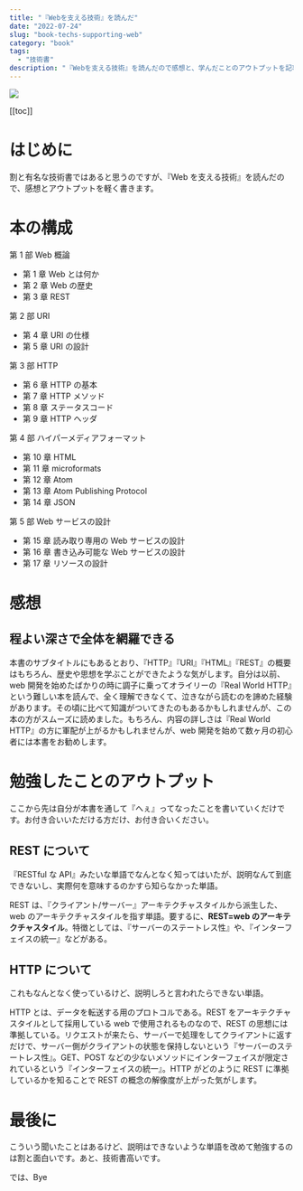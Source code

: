 ```yaml
---
title: "『Webを支える技術』を読んだ"
date: "2022-07-24"
slug: "book-techs-supporting-web"
category: "book"
tags:
  - "技術書"
description: "『Webを支える技術』を読んだので感想と、学んだことのアウトプットを記事にしました。初学者にこそ読んでほしい、webの基本が詰まった本です。"
---
```


<img src="@image/1.png">

[[toc]]

# はじめに

割と有名な技術書ではあると思うのですが、『Web を支える技術』を読んだので、感想とアウトプットを軽く書きます。

# 本の構成

第 1 部 Web 概論

- 第 1 章 Web とは何か
- 第 2 章 Web の歴史
- 第 3 章 REST

第 2 部 URI

- 第 4 章 URI の仕様
- 第 5 章 URI の設計

第 3 部 HTTP

- 第 6 章 HTTP の基本
- 第 7 章 HTTP メソッド
- 第 8 章 ステータスコード
- 第 9 章 HTTP ヘッダ

第 4 部 ハイパーメディアフォーマット

- 第 10 章 HTML
- 第 11 章 microformats
- 第 12 章 Atom
- 第 13 章 Atom Publishing Protocol
- 第 14 章 JSON

第 5 部 Web サービスの設計

- 第 15 章 読み取り専用の Web サービスの設計
- 第 16 章 書き込み可能な Web サービスの設計
- 第 17 章 リソースの設計

# 感想

## 程よい深さで全体を網羅できる

本書のサブタイトルにもあるとおり、『HTTP』『URI』『HTML』『REST』の概要はもちろん、歴史や思想を学ぶことができたような気がします。自分は以前、web 開発を始めたばかりの時に調子に乗ってオライリーの『Real World HTTP』という難しい本を読んで、全く理解できなくて、泣きながら読むのを諦めた経験があります。その頃に比べて知識がついてきたのもあるかもしれませんが、この本の方がスムーズに読めました。もちろん、内容の詳しさは『Real World HTTP』の方に軍配が上がるかもしれませんが、web 開発を始めて数ヶ月の初心者には本書をお勧めします。

# 勉強したことのアウトプット

ここから先は自分が本書を通して『へぇ』ってなったことを書いていくだけです。お付き合いいただける方だけ、お付き合いください。

## REST について

『RESTful な API』みたいな単語でなんとなく知ってはいたが、説明なんて到底できないし、実際何を意味するのかすら知らなかった単語。

REST は、『クライアント/サーバー』アーキテクチャスタイルから派生した、web のアーキテクチャスタイルを指す単語。要するに、**REST=web のアーキテクチャスタイル**。特徴としては、『サーバーのステートレス性』や、『インターフェイスの統一』などがある。

## HTTP について

これもなんとなく使っているけど、説明しろと言われたらできない単語。

HTTP とは、データを転送する用のプロトコルである。REST をアーキテクチャスタイルとして採用している web で使用されるものなので、REST の思想には準拠している。リクエストが来たら、サーバーで処理をしてクライアントに返すだけで、サーバー側がクライアントの状態を保持しないという『サーバーのステートレス性』。GET、POST などの少ないメソッドにインターフェイスが限定されているという『インターフェイスの統一』。HTTP がどのように REST に準拠しているかを知ることで REST の概念の解像度が上がった気がします。

# 最後に

こういう聞いたことはあるけど、説明はできないような単語を改めて勉強するのは割と面白いです。あと、技術書高いです。

では、Bye
